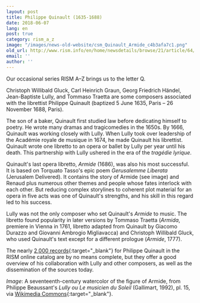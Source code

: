 ```yaml
---
layout: post
title: Philippe Quinault (1635-1688)
date: 2018-06-07
lang: en
post: true
category: rism_a_z
image: "/images/news-old-website/csm_Quinault_Armide_c4b3afa7c1.png"
old_url: http://www.rism.info/en/home/newsdetails/browse/21/article/64/philippe-quinault-1635-1688.html
email: ''
author: ''
---
```


Our occasional series RISM A–Z brings us to the letter Q.

Christoph Willibald Gluck, Carl Heinrich Graun, Georg Friedrich Händel, Jean-Baptiste Lully, and Tommaso Traetta are some composers associated with the librettist Philippe Quinault (baptized 5 June 1635, Paris – 26 November 1688, Paris).

The son of a baker, Quinault first studied law before dedicating himself to poetry. He wrote many dramas and tragicomedies in the 1650s. By 1666, Quinault was working closely with Lully. When Lully took over leadership of the Académie royale de musique in 1674, he made Quinault his librettist. Quinault wrote one libretto to an opera or ballet by Lully per year until his death. This partnership with Lully ushered in the era of the _tragédie lyrique_.

Quinault's last opera libretto, _Armide_ (1686), was also his most successful. It is based on Torquato Tasso's epic poem _Gerusalemme Liberata_ (Jerusalem Delivered). It contains the story of Armide (see image) and Renaud plus numerous other themes and people whose fates interlock with each other. But reducing complex storylines to coherent plot material for an opera in five acts was one of Quinault's strengths, and his skill in this regard led to his success.

Lully was not the only composer who set Quinault's _Armide_ to music. The libretto found popularity in later versions by Tommaso Traetta (_Armida_, premiere in Vienna in 1761, libretto adapted from Quinault by Giacomo Durazzo and Giovanni Ambrogio Migliavacca) and Christoph Willibald Gluck, who used Quinault's text except for a different prologue (_Armide_, 1777).

The nearly [2,000 records](https://opac.rism.info/search?View=rism&q=61556388&Language=en){:target="_blank"} for Philippe Quinault in the RISM online catalog are by no means complete, but they offer a good overview of his collaboration with Lully and other composers, as well as the dissemination of the sources today.

_Image_: A seventeenth-century watercolor of the figure of Armide, from Philippe Beaussant's _Lully ou Le musicien du Soleil_ (Gallimart, 1992), pl. 15, via [Wikimedia Commons](https://commons.wikimedia.org/wiki/File:Lully_-_Armide_-_watercolor_17th_century_-_Armide.png){:target="_blank"}.
